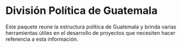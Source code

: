 # División Política de Guatemala

Este paquete reune la estructura política de Guatemala y brinda varias herramientas útiles en el desarrollo de proyectos que necesiten hacer referencia a esta información.  
